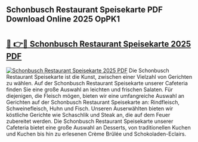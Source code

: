 ## Schonbusch Restaurant Speisekarte PDF Download Online 2025 OpPK1

# <h2><a href="http://gc622c.nevu.top/?p=Schonbusch+Restaurant+Speisekarte">🔗 👉🔴 Schonbusch Restaurant Speisekarte 2025 PDF</a></h2>

[![Schonbusch Restaurant Speisekarte 2025 PDF](https://i.imgur.com/dBaPXMq.png)](http://gc622c.nevu.top/?p=Schonbusch+Restaurant+Speisekarte)
Die Schonbusch Restaurant Speisekarte ist die Kunst, zwischen einer Vielzahl von Gerichten zu wählen. Auf der Schonbusch Restaurant Speisekarte unserer Cafeteria finden Sie eine große Auswahl an leichten und frischen Salaten. Für diejenigen, die Fleisch mögen, bieten wir eine umfangreiche Auswahl an Gerichten auf der Schonbusch Restaurant Speisekarte an: Rindfleisch, Schweinefleisch, Huhn und Fisch. Unseren Auserwählten bieten wir köstliche Gerichte wie Schaschlik und Steak an, die auf dem Feuer zubereitet werden. Die Schonbusch Restaurant Speisekarte unserer Cafeteria bietet eine große Auswahl an Desserts, von traditionellen Kuchen und Kuchen bis hin zu erlesenen Crème Brûlée und Schokoladen-Eclairs.
